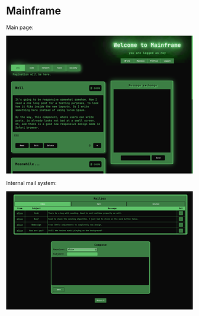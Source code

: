 # Mainframe

Main page:

![Mainframe](/main.png "Main page")

Internal mail system:

![Mailbox](/mailbox.png "Mailbox component")
